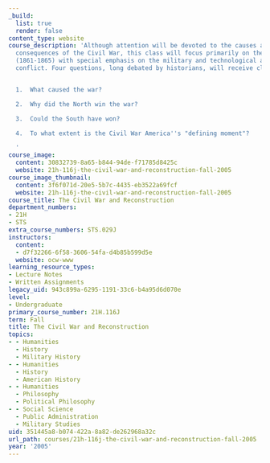 ```yaml
---
_build:
  list: true
  render: false
content_type: website
course_description: 'Although attention will be devoted to the causes and long-term
  consequences of the Civil War, this class will focus primarily on the war years
  (1861-1865) with special emphasis on the military and technological aspects of the
  conflict. Four questions, long debated by historians, will receive close scrutiny:


  1.  What caused the war?

  2.  Why did the North win the war?

  3.  Could the South have won?

  4.  To what extent is the Civil War America''s "defining moment"?

  '
course_image:
  content: 30832739-8a65-b844-94de-f71785d8425c
  website: 21h-116j-the-civil-war-and-reconstruction-fall-2005
course_image_thumbnail:
  content: 3f6f071d-20e5-5b7c-4435-eb3522a69fcf
  website: 21h-116j-the-civil-war-and-reconstruction-fall-2005
course_title: The Civil War and Reconstruction
department_numbers:
- 21H
- STS
extra_course_numbers: STS.029J
instructors:
  content:
  - d7f32266-6f58-3606-54fa-d4b85b599d5e
  website: ocw-www
learning_resource_types:
- Lecture Notes
- Written Assignments
legacy_uid: 943c899a-6295-1191-33c6-b4a95d6d070e
level:
- Undergraduate
primary_course_number: 21H.116J
term: Fall
title: The Civil War and Reconstruction
topics:
- - Humanities
  - History
  - Military History
- - Humanities
  - History
  - American History
- - Humanities
  - Philosophy
  - Political Philosophy
- - Social Science
  - Public Administration
  - Military Studies
uid: 351445a8-b074-422a-8a82-de262968a32c
url_path: courses/21h-116j-the-civil-war-and-reconstruction-fall-2005
year: '2005'
---
```

